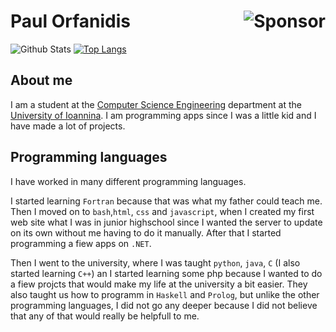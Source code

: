 # Paul Orfanidis<a href="https://github.com/sponsors/porfanid"><img align="right" src="https://img.shields.io/static/v1?label=Sponsor&message=%E2%9D%A4&logo=GitHub&style=for-the-badge&color=%23fe8e86" alt="Sponsor" /></a>

![Github Stats](https://github-readme-stats.vercel.app/api?username=porfanid&show_icons=true&hide_border=true&hide=issues,contribs&count_private=true&theme=github_dark)
[![Top Langs](https://github-readme-stats.vercel.app/api/top-langs/?username=porfanid&layout=compact&hide_border=true&count_private=true&theme=github_dark&langs_count=9)](https://github.com/anuraghazra/github-readme-stats)

## About me
I am a student at the [Computer Science Engineering](https://www.cs.uoi.gr) department at the [University of Ioannina](https://www.uoi.gr/). I am programming apps since I was a little kid and I have made a lot of projects.

## Programming languages
I have worked in many different programming languages.

I started learning `Fortran` because that was what my father could teach me. Then I moved on to `bash`,`html`, `css` and `javascript`, when I created my first web site what I was in junior highschool since I wanted the server to update on its own without me having to do it manually. After that I started programming a fiew apps on `.NET`. 

Then I went to the university, where I was taught `python`, `java`, `C` (I also started learning `C++`) an I started learning some php because I wanted to do a fiew projcts that would make my life at the university a bit easier. They also taught us how to programm in `Haskell` and `Prolog`, but unlike the other programming languages, I did not go any deeper because I did not believe that any of that would really be helpfull to me.
